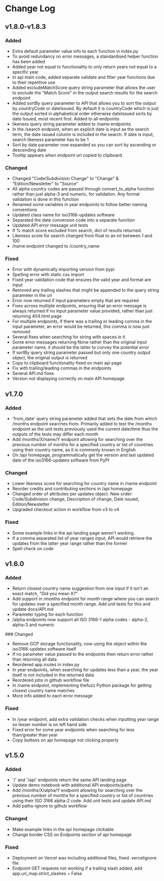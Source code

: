 # Change Log


## v1.8.0-v1.8.3

### Added
- Extra default parameter value info to each function in index.py
- To avoid redundancy on error messages, a standardised helper function has been added
- Added year not equal to functionality to only return years not equal to a specific year
- In api main code, added separate validate and filter year functions due to their repetitive use
- Added excludeMatchScore query string parameter that allows the user to exclude the "Match Score" in the output search results for the search endpoint
- Added sortBy query parameter to API that allows you to sort the output by countryCode or dateIssued. By default it is countryCode which is just the output sorted in alphabetical order otherwise dateIssued sorts by date Issued, most recent first. Added to all endpoints
- likeness query string parameter added to /name endpoints
- In the /search endpoint, when an explicit date is input as the search term, the date issued column is included in the search. If date is input, search likeness parameter has to be 1
- Sort by date parameter now expanded so you can sort by ascending or descending date
- Tooltip appears when endpoint url copied to clipboard

### Changed
- Changed "Code/Subdivision Change" to "Change" & "Edition/Newsletter" to "Source"
- All alpha country codes are passed through convert_to_alpha function rather than just alpha-3 and numeric, for validation. Any format validation is done in this function
- Renamed some variables in year endpoints to follow better naming conventions 
- Updated class name for iso3166-updates software
- Separated the date conversion code into a separate function
- Updated API error message unit tests
- If % match score excluded from search, dict of results returned.
- Likeness score for search changed from float to an int between 1 and 100
- /name endpoint changed to /country_name

### Fixed
- Error with dynamically importing version from pypi
- Spelling error with static css import 
- Fixed year validation code that ensures the valid year and format are input
- Removed any trailing slashes that might be appended to the query string parameter in the url
- Error now returned if input parameters empty that are required
- Fixes across multiple endpoints, ensuring that an error message is always returned if no input parameter value provided, rather than just returning 404.html page
- For multiple endpoints, if there was a trailing or leading comma in the input parameter, an error would be returned, this comma is now just removed 
- Several fixes when searching for string with spaces in it
- Some error messages returning None rather than the original input parameter name, it should be the latter to convey the potential error
- If sortBy query string parameter passed but only one country output object, the original output is returned
- Copy to clipboard functionality fixed on main api page
- Fix with trailing/leading commas in the endpoints
- Several API.md fixes
- Version not displaying correctly on main API homepage

## v1.7.0

### Added
- 'from_date' query string parameter added that sets the date from which /months endpoint searches from. Primarily added to test the /months endpoint as the unit tests previously used the current date/time thus the outputs of the tests may differ each month
- Add /months/X/name/Y endpoint allowing for searching over the previous number of months for a specified country or list of countries using their country name, as it is commonly known in English
- On /api homepage, programmatically get the version and last updated date of the iso3166-updates software from PyPI


### Changed
- Lower likeness score for searching for country name in /name endpoint
- Reorder credits and contributing sections in /api homepage
- Changed order of attributes per updates object. New order: Code/Subdivision change, Description of change, Date issued, Edition/Newsletter
- Upgraded checkout action in workflow from v3 to v4


### Fixed
- Some example links in the api landing page weren't working.
- If a comma separated list of year ranges input, API would retrieve the updates from the latter year range rather than the former
- Spell check on code


## v1.6.0

### Added
- Return closest country name suggestion from one input if it isn't an exact match, "Did you mean X?"
- Add support in /months endpoint for month range where you can search for updates over a specified month range. Add unit tests for this and update docs/API.md
- Parameter typing for each function
- /alpha endpoints now support all ISO 3166-1 alpha codes - alpha-2, alpha-3 and numeric


### Changed
- Remove GCP storage functionality, now using the object within the iso3166-updates software itself
- If no parameter value passed to the endpoints then return error rather than returning all data 
- Reordered app.routes in index.py
- In year endpoints, when searching for updates less than a year, the year itself is not included in the returned data
- Reordered jobs in github workflow file
- In /name endpoint, implementing thefuzz Python package for getting closest country name matches
- More info added to each error message


### Fixed
- In /year endpoint, add extra validation checks when inputting year range so lesser number is on left hand side
- Fixed error for some year endpoints when searching for less than/greater than year
- Copy buttons on api homepage not clicking properly


## v1.5.0


### Added 
- '/' and '/api' endpoints return the same API landing page 
- Update demo notebook with additional API endpoints/paths
- Add /months/X/alpha/Y endpoint allowing for searching over the previous number of months for a specified country or list of countries using their ISO 3166 alpha-2 code. Add unit tests and update API.md
- Add paths-ignore to github workflow


### Changed
- Make example links in the api homepage clickable
- Change border CSS on Endpoints section of api homepage


### Fixed
- Deployment on Vercel was including additional files, fixed .vercelignore file
- Endpoint GET requests not working if a trailing slash added, add app.url_map.strict_slashes = False